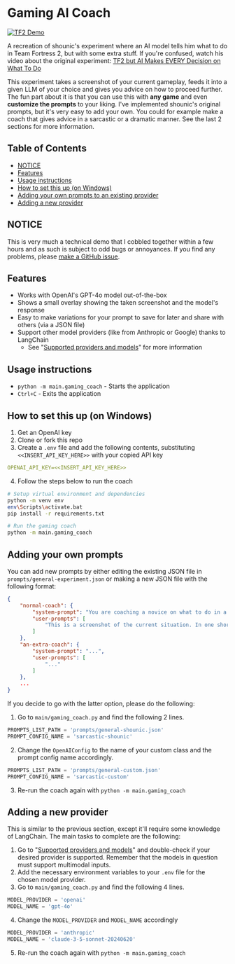 # Gaming AI Coach

[![TF2 Demo](https://img.youtube.com/vi/CdrKLB4EhMk/maxresdefault.jpg)](https://youtu.be/CdrKLB4EhMk)

A recreation of shounic's experiment where an AI model tells him what to do in Team Fortress 2, but with some extra stuff. If you're confused, watch his video about the original experiment: [TF2 but AI Makes EVERY Decision on What To Do
](https://www.youtube.com/watch?v=Z2eduTNisYA)

This experiment takes a screenshot of your current gameplay, feeds it into a given LLM of your choice and gives you advice on how to proceed further. The fun part about it is that you can use this with **any game** and even **customize the prompts** to your liking. I've implemented shounic's original prompts, but it's very easy to add your own. You could for example make a coach that gives advice in a sarcastic or a dramatic manner. See the last 2 sections for more information.

## Table of Contents
* [NOTICE](#notice)
* [Features](#features)
* [Usage instructions](#usage-instructions)
* [How to set this up (on Windows)](#how-to-set-this-up-on-windows)
* [Adding your own prompts to an existing provider](#adding-your-own-prompts-to-an-existing-provider)
* [Adding a new provider](#adding-a-new-provider)

## NOTICE
This is very much a technical demo that I cobbled together within a few hours and as such is subject to odd bugs or annoyances. If you find any problems, please [make a GitHub issue](https://github.com/tejashah88/gaming-ai-coach/issues).

## Features
* Works with OpenAI's GPT-4o model out-of-the-box
* Shows a small overlay showing the taken screenshot and the model's response
* Easy to make variations for your prompt to save for later and share with others (via a JSON file)
* Support other model providers (like from Anthropic or Google) thanks to LangChain
  * See "[Supported providers and models](SUPPORTED_PROVIDERS_MODELS.md)" for more information


## Usage instructions
* `python -m main.gaming_coach` - Starts the application
* `Ctrl+C` - Exits the application

## How to set this up (on Windows)
1. Get an OpenAI key
2. Clone or fork this repo
3. Create a `.env` file and add the following contents, substituting `<<INSERT_API_KEY_HERE>>` with your copied API key
```yaml
OPENAI_API_KEY=<<INSERT_API_KEY_HERE>>
```
4. Follow the steps below to run the coach
```bash
# Setup virtual environment and dependencies
python -m venv env
env\Scripts\activate.bat
pip install -r requirements.txt

# Run the gaming coach
python -m main.gaming_coach
```

## Adding your own prompts
You can add new prompts by either editing the existing JSON file in `prompts/general-experiment.json` or making a new JSON file with the following format:
```json
{
    "normal-coach": {
        "system-prompt": "You are coaching a novice on what to do in a video game. You need to tell him exactly what to do and what's the best course of action in the given moment. The person you are coaching is playing right now, so keep instructions to one sentence.",
        "user-prompts": [
            "This is a screenshot of the current situation. In one short sentence, please tell me exactly what I should do next? Deliver your repsonse concisely, neutrally and without bias."
        ]
    },
    "an-extra-coach": {
        "system-prompt": "...",
        "user-prompts": [
            "..."
        ]
    },
    ...
}
```

If you decide to go with the latter option, please do the following:
1. Go to `main/gaming_coach.py` and find the following 2 lines.
```python
PROMPTS_LIST_PATH = 'prompts/general-shounic.json'
PROMPT_CONFIG_NAME = 'sarcastic-shounic'
```
2. Change the `OpenAIConfig` to the name of your custom class and the prompt config name accordingly.
```python
PROMPTS_LIST_PATH = 'prompts/general-custom.json'
PROMPT_CONFIG_NAME = 'sarcastic-custom'
```
3. Re-run the coach again with `python -m main.gaming_coach`

## Adding a new provider
This is similar to the previous section, except it'll require some knowledge of LangChain. The main tasks to complete are the following:
1. Go to "[Supported providers and models](SUPPORTED_PROVIDERS_MODELS.md)" and double-check if your desired provider is supported. Remember that the models in question must support multimodal inputs.
2. Add the necessary environment variables to your `.env` file for the chosen model provider.
3. Go to `main/gaming_coach.py` and find the following 4 lines.
```python
MODEL_PROVIDER = 'openai'
MODEL_NAME = 'gpt-4o'
```
4. Change the `MODEL_PROVIDER` and `MODEL_NAME` accordingly
```python
MODEL_PROVIDER = 'anthropic'
MODEL_NAME = 'claude-3-5-sonnet-20240620'
```
5. Re-run the coach again with `python -m main.gaming_coach`
